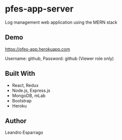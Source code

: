 # pfes-app-server
Log management web application using the MERN stack

## Demo
https://pfes-app.herokuapp.com

Username: github, Password: github (Viewer role only)

## Built With
* React, Redux
* Node.js, Express.js
* MongoDB, mLab
* Bootstrap
* Heroku

## Author
Leandro Esparrago



